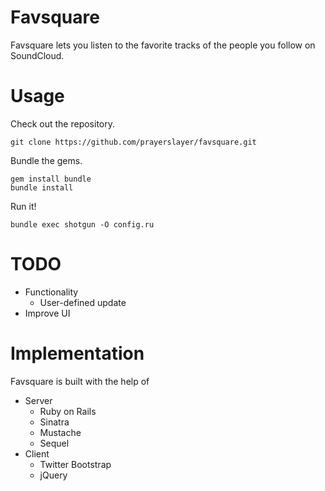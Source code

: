 # Favsquare

Favsquare lets you listen to the favorite tracks of the people you follow on SoundCloud.

# Usage

Check out the repository.

    git clone https://github.com/prayerslayer/favsquare.git

Bundle the gems.

    gem install bundle
    bundle install

Run it!

    bundle exec shotgun -O config.ru

# TODO

* Functionality
	* User-defined update
* Improve UI

# Implementation

Favsquare is built with the help of

* Server
	* Ruby on Rails
	* Sinatra
	* Mustache
	* Sequel
* Client
	* Twitter Bootstrap
	* jQuery